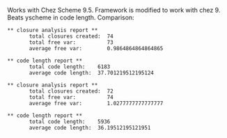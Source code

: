 Works with Chez Scheme 9.5. Framework is modified to work with chez 9.
Beats yscheme in code length. Comparison:

``` text
** closure analysis report **
       total closures created:  74
       total free var:          73
       average free var:        0.9864864864864865

** code length report **
       total code length:    6183
       average code length:  37.701219512195124

** closure analysis report **
       total closures created:  72
       total free var:          74
       average free var:        1.0277777777777777

** code length report **
       total code length:    5936
       average code length:  36.19512195121951
```
